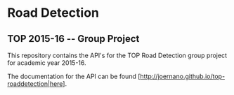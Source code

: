 # Road Detection 
## TOP 2015-16 -- Group Project
This repository contains the API's for the TOP Road Detection group project for academic year 2015-16.

The documentation for the API can be found [http://joernano.github.io/top-roaddetection|here].
